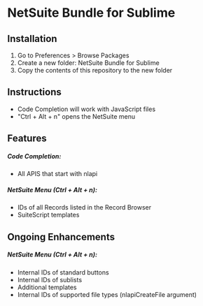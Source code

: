 NetSuite Bundle for Sublime
===================

Installation
-------------

1. Go to Preferences > Browse Packages
2. Create a new folder: NetSuite Bundle for Sublime
3. Copy the contents of this repository to the new folder

Instructions
-------------

- Code Completion will work with JavaScript files
- "Ctrl + Alt + n" opens the NetSuite menu

Features
---------

##### Code Completion:
- All APIS that start with nlapi

##### NetSuite Menu (Ctrl + Alt + n):
- IDs of all Records listed in the Record Browser
- SuiteScript templates

Ongoing Enhancements
---------

##### NetSuite Menu (Ctrl + Alt + n):
- Internal IDs of standard buttons
- Internal IDs of sublists
- Additional templates
- Internal IDs of supported file types (nlapiCreateFile argument)